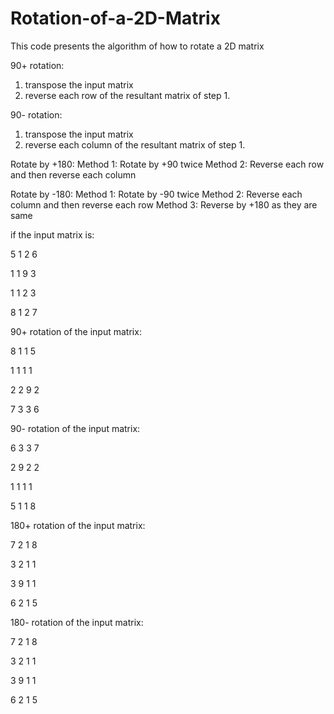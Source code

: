 # Rotation-of-a-2D-Matrix
This code presents the algorithm of how to rotate a 2D matrix

90+ rotation:
  1. transpose the input matrix
  2. reverse each row of the resultant matrix of step 1.
  
90- rotation:
  1. transpose the input matrix
  2. reverse each column of the resultant matrix of step 1.
  
Rotate by +180:
    Method 1: Rotate by +90 twice
    Method 2: Reverse each row and then reverse each column
    
Rotate by -180:
    Method 1: Rotate by -90 twice
    Method 2: Reverse each column and then reverse each row
    Method 3: Reverse by +180 as they are same    
    
if the input matrix is:

  5 1 2 6
  
  1 1 9 3
  
  1 1 2 3
  
  8 1 2 7


90+ rotation of the input matrix:

8 1 1 5

1 1 1 1

2 2 9 2

7 3 3 6

90- rotation of the input matrix:

6 3 3 7

2 9 2 2

1 1 1 1

5 1 1 8

180+ rotation of the input matrix:

7 2 1 8

3 2 1 1

3 9 1 1

6 2 1 5

180- rotation of the input matrix:

7 2 1 8

3 2 1 1

3 9 1 1

6 2 1 5
